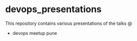 # devops_presentations

This repository contains various presentations of the talks @
  - devops meetup pune

